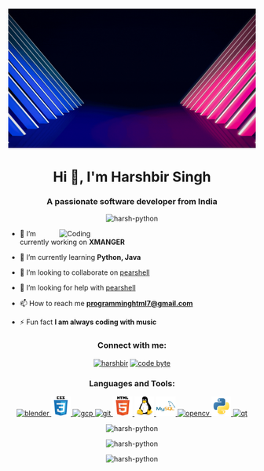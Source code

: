 [![MasterHead](https://github.com/harsh-python/photo/blob/main/Gaming%20YouTube%20Banner%20(1).gif)](https://harsh-python.io)

<h1 align="center">Hi 👋, I'm Harshbir Singh</h1>
<h3 align="center">A passionate software developer from India</h3>



<p align="middle"> <img src="https://komarev.com/ghpvc/?username=harsh-python&label=Profile%20views&color=0e75b6&style=flat" alt="harsh-python" /> </p>
<img align="right" alt="Coding" width="400" src="https://ardas-it.com/uploads/images/blogs/giph.gif">


- 🔭 I’m currently working on **XMANGER**

- 🌱 I’m currently learning **Python, Java**

- 👯 I’m looking to collaborate on [pearshell](https://github.com/harsh-python/pearshell)

- 🤝 I’m looking for help with [pearshell](https://github.com/harsh-python/pearshell)

- 📫 How to reach me **programminghtml7@gmail.com**

- ⚡ Fun fact **I am always coding with music**

<h3 align="center">Connect with me:</h3>
<p align="center">
<a href="https://codepen.io/harshbir" target="blank"><img align="center" src="https://raw.githubusercontent.com/rahuldkjain/github-profile-readme-generator/master/src/images/icons/Social/codepen.svg" alt="harshbir" height="30" width="40" /></a>
<a href="https://www.youtube.com/channel/UChFPWjgi1Hd48guawMl8wnA" target="blank"><img align="center" src="https://raw.githubusercontent.com/rahuldkjain/github-profile-readme-generator/master/src/images/icons/Social/youtube.svg" alt="code byte" height="30" width="40" /></a>
</p>

<h3 align="center">Languages and Tools:</h3>
<p align="center"> <a href="https://www.blender.org/" target="_blank" rel="noreferrer"> <img src="https://download.blender.org/branding/community/blender_community_badge_white.svg" alt="blender" width="40" height="40"/> </a> <a href="https://www.w3schools.com/css/" target="_blank" rel="noreferrer"> <img src="https://raw.githubusercontent.com/devicons/devicon/master/icons/css3/css3-original-wordmark.svg" alt="css3" width="40" height="40"/> </a> <a href="https://cloud.google.com" target="_blank" rel="noreferrer"> <img src="https://www.vectorlogo.zone/logos/google_cloud/google_cloud-icon.svg" alt="gcp" width="40" height="40"/> </a> <a href="https://git-scm.com/" target="_blank" rel="noreferrer"> <img src="https://www.vectorlogo.zone/logos/git-scm/git-scm-icon.svg" alt="git" width="40" height="40"/> </a> <a href="https://www.w3.org/html/" target="_blank" rel="noreferrer"> <img src="https://raw.githubusercontent.com/devicons/devicon/master/icons/html5/html5-original-wordmark.svg" alt="html5" width="40" height="40"/> </a> <a href="https://www.linux.org/" target="_blank" rel="noreferrer"> <img src="https://raw.githubusercontent.com/devicons/devicon/master/icons/linux/linux-original.svg" alt="linux" width="40" height="40"/> </a> <a href="https://www.mysql.com/" target="_blank" rel="noreferrer"> <img src="https://raw.githubusercontent.com/devicons/devicon/master/icons/mysql/mysql-original-wordmark.svg" alt="mysql" width="40" height="40"/> </a> <a href="https://opencv.org/" target="_blank" rel="noreferrer"> <img src="https://www.vectorlogo.zone/logos/opencv/opencv-icon.svg" alt="opencv" width="40" height="40"/> </a> <a href="https://www.python.org" target="_blank" rel="noreferrer"> <img src="https://raw.githubusercontent.com/devicons/devicon/master/icons/python/python-original.svg" alt="python" width="40" height="40"/> </a> <a href="https://www.qt.io/" target="_blank" rel="noreferrer"> <img src="https://upload.wikimedia.org/wikipedia/commons/0/0b/Qt_logo_2016.svg" alt="qt" width="40" height="40"/> </a> </p>
<p align="middle">
  <img src="https://github-readme-streak-stats.herokuapp.com/?user=harsh-python&theme=dark" alt="harsh-python" /></p>
<p align="middle">
<img src="https://github-readme-stats.vercel.app/api?username=harsh-python&show_icons=true&theme=dark&title_color=ffffff&text_color=09ecc6&hide_border=true&locale=en" alt="harsh-python" /></p>

<p align="middle"><img src="https://github-readme-stats.vercel.app/api/top-langs?username=harsh-python&show_icons=true&theme=dark&title_color=ffffff&text_color=09ecc4&hide_border=true&locale=en&layout=compact" alt="harsh-python" /> </p>
